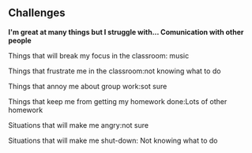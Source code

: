 ## Challenges
<p><b>I'm great at many things but I struggle with... Comunication with other people </b></p> 
<p>Things that will break my focus in the classroom: music</p>
<p>Things that frustrate me in the classroom:not knowing what to do</p>
<p>Things that annoy me about group work:sot sure</p>
<p>Things that keep me from getting my homework done:Lots of other homework</p>
<p>Situations that will make me angry:not sure</p>
<p>Situations that will make me shut-down: Not knowing what to do</p>
